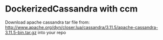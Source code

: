# DockerizedCassandra with ccm
Download apache cassandra tar file from: http://www.apache.org/dyn/closer.lua/cassandra/3.11.5/apache-cassandra-3.11.5-bin.tar.gz into your repo
